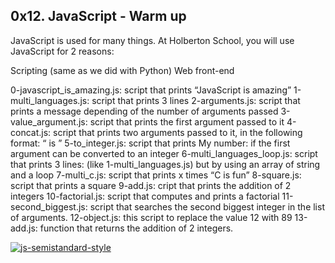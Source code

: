 ## 0x12. JavaScript - Warm up
JavaScript is used for many things. At Holberton School, you will use JavaScript for 2 reasons:

Scripting (same as we did with Python)
Web front-end

0-javascript_is_amazing.js: script that prints “JavaScript is amazing”
1-multi_languages.js: script that prints 3 lines
2-arguments.js: script that prints a message depending of the number of arguments passed
3-value_argument.js: script that prints the first argument passed to it
4-concat.js: script that prints two arguments passed to it, in the following format: “ is ”
5-to_integer.js: script that prints My number: <first argument converted in integer> if the first argument can be converted to an integer
6-multi_languages_loop.js: script that prints 3 lines: (like 1-multi_languages.js) but by using an array of string and a loop
7-multi_c.js: script that prints x times “C is fun”
8-square.js: script that prints a square
9-add.js: cript that prints the addition of 2 integers
10-factorial.js:  script that computes and prints a factorial
11-second_biggest.js: script that searches the second biggest integer in the list of arguments.
12-object.js: this script to replace the value 12 with 89
13-add.js:  function that returns the addition of 2 integers.

[![js-semistandard-style](https://raw.githubusercontent.com/standard/semistandard/master/badge.svg)](https://github.com/standard/semistandard)
